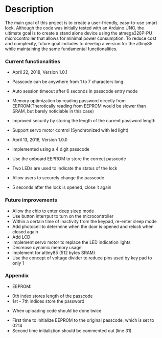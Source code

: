 # Description
The main goal of this project is to create a user-friendly, easy-to-use smart lock. Although the code was initially tested with an Arduino UNO, the ultimate goal is to create a stand alone device using the atmega328P-PU microcontroller that allows for minimal power consumption. To reduce cost and complexity, future goal includes to develop a version for the attiny85 while maintaining the same fundamental functionalities.



### Current functionalities
* April 22, 2018, Version 1.0.1
 * Passcode can be anywhere from 1 to 7 characters long
 * Auto session timeout after 6 seconds in passcode entry mode
 * Memory optimization by reading password directly from EEPROM(Therotically reading from EEPROM would be slower than SRAM, but barely noticiable in this case)
 * Improved security by storing the length of the current password length
 * Support servo motor control (Synchronized with led light)
 
* April 13, 2018, Version 1.0.0
 * Implemented using a 4 digit passcode
 * Use the onboard EEPROM to store the correct passcode
 * Two LEDs are used to indicate the status of the lock
 * Allow users to securely change the passcode
 * 5 seconds after the lock is opened, close it again



### Future improvements
* Allow the chip to enter deep sleep mode
* Use button interrput to turn on the microcontroller
* Within a certain time of inactivity from the keypad, re-enter sleep mode
* Add photocell to determine when the door is opened and relock when closed again
* Add LCD
* Implement servo motor to replace the LED indication lights
* Decrease dynamic memory usage
* Implement for attiny85 (512 bytes SRAM)
* Use the concept of voltage divider to reduce pins used by key pad to only 1



### Appendix
* EEPROM:
 - 0th index stores length of the passcode
 - 1st - 7th indices store the password
 
* When uploading code  should be done twice
 - First time to initialize EEPROM to the original passcode, which is set to 0214
 - Second time initializtion should be commented out (line 31)
